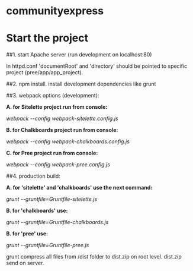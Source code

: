 # communityexpress

# Start the project

##1. start Apache server (run development on localhost:80)

In httpd.conf 'documentRoot' and 'directory' should be pointed to specific project (pree/app/app_project).

##2. npm install. install development dependencies like grunt

##3. webpack options (development):

**A. for Sitelette project run from console:**

*webpack --config webpack-sitelette.config.js*

**B. for Chalkboards project run from console:**

*webpack --config webpack-chalkboards.config.js*

**C. for Pree project run from console:**

*webpack --config webpack-pree.config.js*

##4. production build:

**A. for 'sitelette' and 'chalkboards' use the next command:**

*grunt --gruntfile=Gruntfile-sitelette.js*

**B. for 'chalkboards' use:**

*grunt --gruntfile=Gruntfile-chalkboards.js*

**B. for 'pree' use:**

*grunt --gruntfile=Gruntfile-pree.js*

grunt compress all files from /dist folder to dist.zip on root level.
dist.zip send on server.
